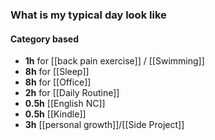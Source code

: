 ### What is my typical day look like
#### Category based
- **1h** for [[back pain exercise]] / [[Swimming]]
- **8h** for [[Sleep]]
- **8h** for [[Office]]
- **2h** for [[Daily Routine]]
- **0.5h** [[English NC]]
- **0.5h** [[Kindle]]
- **3h** [[personal growth]]/[[Side Project]]

